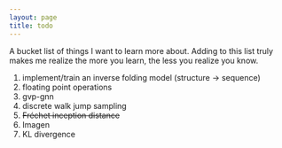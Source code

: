```yaml
---
layout: page
title: todo
---
```

A bucket list of things I want to learn more about. Adding to this list truly makes me realize the more you learn, the less you realize you know.

1. implement/train an inverse folding model (structure -> sequence)
2. floating point operations
3. gvp-gnn
4. discrete walk jump sampling
5. ~~Fréchet inception distance~~
6. Imagen
7. KL divergence